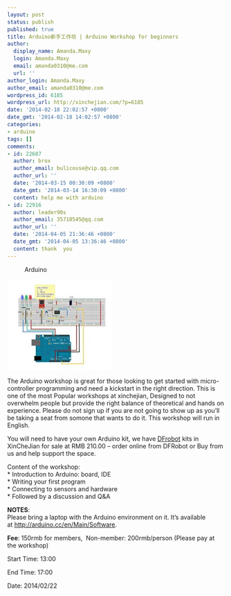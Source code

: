 ```yaml
---
layout: post
status: publish
published: true
title: Arduino新手工作坊 | Arduino Workshop for beginners
author:
  display_name: Amanda.Maxy
  login: Amanda.Maxy
  email: amanda0310@me.com
  url: ''
author_login: Amanda.Maxy
author_email: amanda0310@me.com
wordpress_id: 6185
wordpress_url: http://xinchejian.com/?p=6185
date: '2014-02-18 22:02:57 +0800'
date_gmt: '2014-02-18 14:02:57 +0800'
categories:
- arduino
tags: []
comments:
- id: 22687
  author: brox
  author_email: bulicouse@vip.qq.com
  author_url: ''
  date: '2014-03-15 00:30:09 +0800'
  date_gmt: '2014-03-14 16:30:09 +0800'
  content: help me with arduino
- id: 22916
  author: leader90s
  author_email: 35718545@qq.com
  author_url: ''
  date: '2014-04-05 21:36:46 +0800'
  date_gmt: '2014-04-05 13:36:46 +0800'
  content: thank  you
---
```

<p><!--:en-->
<dl class="wp-caption alignnone" id="attachment_6181" style="width: 251px;">
<dt class="wp-caption-dt"></dt>
<dd class="wp-caption-dd">Arduino</dd></dl><a href="/uploads/2014/02/images.jpg"><img alt="Arduino" src="/uploads/2014/02/images.jpg" width="241" height="209" /></a></p>
<p>The Arduino workshop is great for those looking to get started with micro-controller programming and need a kickstart in the right direction. This is one of the most Popular workshops at xinchejian, Designed to not overwhelm people but provide the right balance of theoretical and hands on experience. Please do not sign up if you are not going to show up as you&rsquo;ll be taking a seat from somone that wants to do it. This workshop will run in English.</p>
<p>You will need to have your own Arduino kit, we have&nbsp;<a href="http://www.dfrobot.com.cn/goods-149.html">DFrobot</a>&nbsp;kits in XinCheJian for sale at RMB 210.00 &ndash; order online from DFRobot or Buy from us and help support the space.</p>
<p>Content of the workshop:<br />
* Introduction to Arduino: board, IDE<br />
* Writing your first program<br />
* Connecting to sensors and hardware<br />
* Followed by a discussion and Q&amp;A</p>
<div>
<p><strong>NOTES</strong>:<br />
Please bring a laptop with the Arduino environment on it. It&rsquo;s available at&nbsp;<a href="http://arduino.cc/en/Main/Software">http://arduino.cc/en/Main/Software</a>.</p>
<p><strong>Fee</strong>: 150rmb for members,&nbsp; Non-member: 200rmb/person (Please pay at the workshop)</p>
<p></div></p>
<div>
<form id="registration_form" action="about:blank" method="post">Start Time:&nbsp;13:00</p>
<p>End Time:&nbsp;17:00</p>
<p>Date:&nbsp;2014/02/22</p>
<p></form></div><!--:--></p>
